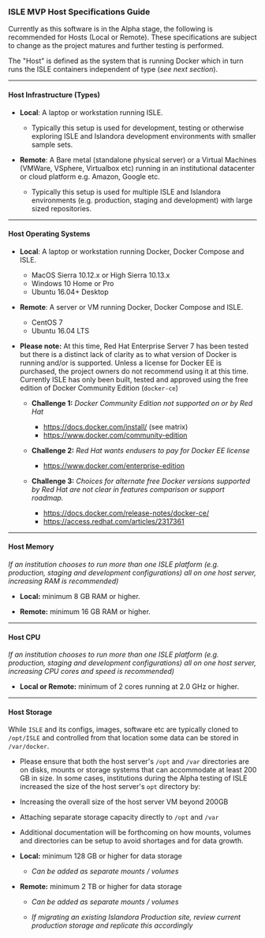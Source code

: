 ### ISLE MVP Host Specifications Guide

Currently as this software is in the Alpha stage, the following is recommended for Hosts (Local or Remote). These specifications are subject to change as the project matures and further testing is performed.

The "Host" is defined as the system that is running Docker which in turn runs the ISLE containers independent of type (_see next section_).

---

#### Host Infrastructure (Types)

* **Local**: A laptop or workstation running ISLE.

  * Typically this setup is used for development, testing or otherwise exploring ISLE and Islandora development environments with smaller sample sets.

* **Remote**: A Bare metal (standalone physical server) or a Virtual Machines (VMWare, VSphere, Virtualbox etc) running in an institutional datacenter or cloud platform e.g. Amazon, Google etc.

    * Typically this setup is used for multiple ISLE and Islandora environments (e.g. production, staging and development) with large sized repositories.

---

#### Host Operating Systems

* **Local**: A laptop or workstation running Docker, Docker Compose and ISLE.
   * MacOS Sierra 10.12.x or High Sierra 10.13.x
   * Windows 10 Home or Pro
   * Ubuntu 16.04+ Desktop

* **Remote**: A server or VM running Docker, Docker Compose and ISLE.
   * CentOS 7
   * Ubuntu 16.04 LTS

* **Please note:** At this time, Red Hat Enterprise Server 7 has been tested but there is a distinct lack of clarity as to what version of Docker is running and/or is supported. Unless a license for Docker EE is purchased, the project owners do not recommend using it at this time. Currently ISLE has only been built, tested and approved using the free edition of Docker Community Edition (`docker-ce`)

   * **Challenge 1:** _Docker Community Edition not supported on or by Red Hat_
     * https://docs.docker.com/install/ (see matrix)
     * https://www.docker.com/community-edition

   * **Challenge 2:** _Red Hat wants endusers to pay for Docker EE license_
     * https://www.docker.com/enterprise-edition

   * **Challenge 3:** _Choices for alternate free Docker versions supported by Red Hat are not clear in features comparison or support roadmap._
     * https://docs.docker.com/release-notes/docker-ce/
     * https://access.redhat.com/articles/2317361

---

#### Host Memory

_If an institution chooses to run more than one ISLE platform (e.g. production, staging and development configurations) all on one host server, increasing RAM is recommended)_

* **Local:** minimum 8 GB RAM or higher.

* **Remote:** minimum 16 GB RAM or higher.

---

#### Host CPU

_If an institution chooses to run more than one ISLE platform (e.g. production, staging and development configurations) all on one host server, increasing CPU cores and speed is recommended)_

* **Local or Remote:** minimum of 2 cores running at 2.0 GHz or higher.

---

#### Host Storage

While `ISLE` and its configs, images, software etc are typically cloned to `/opt/ISLE` and controlled from that location some data can be stored in `/var/docker`.
  * Please ensure that both the host server's `/opt` and `/var` directories are on disks, mounts or storage systems that can accommodate at least 200 GB in size. In some cases, institutions during the Alpha testing of ISLE increased the size of the host server's `opt` directory by:
  * Increasing the overall size of the host server VM beyond 200GB
  * Attaching separate storage capacity directly to `/opt` and `/var`
  * Additional documentation will be forthcoming on how mounts, volumes and directories can be setup to avoid shortages and for data growth.

* **Local:** minimum 128 GB or higher for data storage

    * _Can be added as separate mounts / volumes_

* **Remote:** minimum 2 TB or higher for data storage     

    * _Can be added as separate mounts / volumes_

    * _If migrating an existing Islandora Production site, review current production storage and replicate this accordingly_
